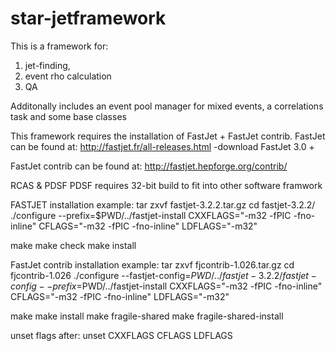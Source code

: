 # star-jetframework
This is a framework for:
1) jet-finding, 
2) event rho calculation
3) QA 

Additonally includes an event pool manager for mixed events, a correlations task and some base classes


This framework requires the installation of FastJet + FastJet contrib.
FastJet can be found at: http://fastjet.fr/all-releases.html
-download FastJet 3.0 +

FastJet contrib can be found at:
http://fastjet.hepforge.org/contrib/

RCAS & PDSF
PDSF requires 32-bit build to fit into other software framwork

FASTJET installation example:
  tar zxvf fastjet-3.2.2.tar.gz
  cd fastjet-3.2.2/
  ./configure --prefix=$PWD/../fastjet-install CXXFLAGS="-m32 -fPIC -fno-inline" CFLAGS="-m32 -fPIC -fno-inline" LDFLAGS="-m32"

  make
  make check
  make install


FastJet contrib installation example:
  tar zxvf fjcontrib-1.026.tar.gz
  cd fjcontrib-1.026
  ./configure --fastjet-config=$PWD/../fastjet-3.2.2/fastjet-config --prefix=$PWD/../fastjet-install CXXFLAGS="-m32 -fPIC -fno-inline" CFLAGS="-m32 -fPIC -fno-inline" LDFLAGS="-m32"

  make
  make install
  make fragile-shared
  make fragile-shared-install


unset flags after:
  unset CXXFLAGS CFLAGS LDFLAGS
